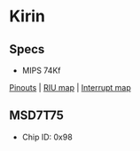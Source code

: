 # Kirin

## Specs

- MIPS 74Kf

[Pinouts](pinouts.md) | [RIU map](riu-map.md) | [Interrupt map](int-map.md)

## MSD7T75

- Chip ID: 0x98
